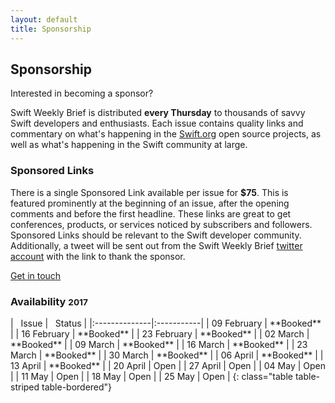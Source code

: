 ```yaml
---
layout: default
title: Sponsorship
---
```


<div class="row">
<div class="col-sm-8 col-sm-offset-2 col-md-8 col-md-offset-2">

<h2 class="text-center">Sponsorship</h2>
<p class="lead text-center">Interested in becoming a sponsor?</p>

<p>Swift Weekly Brief is distributed <b>every Thursday</b> to thousands of savvy Swift developers and enthusiasts.
Each issue contains quality links and commentary on what's happening in the <a href="https://swift.org">Swift.org</a> open source projects,
as well as what's happening in the Swift community at large.</p>

<h3>Sponsored Links</h3>
<p>There is a single Sponsored Link available per issue for <b>$75</b>.
This is featured prominently at the beginning of an issue, after the opening comments and before the first headline.
These links are great to get conferences, products, or services noticed by subscribers and followers.
Sponsored Links should be relevant to the Swift developer community. Additionally, a tweet will be sent out from
the Swift Weekly Brief <a href="{{ site.links.twitter }}">twitter account</a> with the link to thank the sponsor.</p>

<a class="btn btn-warning btn-lg center" href="mailto:jesse@jessesquires.com">Get in touch</a>

<h3>Availability <small>2017</small></h3>
<div class="table-responsive" markdown="1">
| <i class="fa fa-calendar" aria-hidden="true"></i>&nbsp; Issue | <i class="fa fa-star" aria-hidden="true"></i>&nbsp; Status |
|:--------------|:-----------|
| 09 February   | **Booked** |
| 16 February   | **Booked** |
| 23 February   | **Booked** |
| 02 March      | **Booked** |
| 09 March      | **Booked** |
| 16 March      | **Booked** |
| 23 March      | **Booked** |
| 30 March      | **Booked** |
| 06 April      | **Booked** |
| 13 April      | **Booked** |
| 20 April      | Open       |
| 27 April      | Open       |
| 04 May        | Open       |
| 11 May        | Open       |
| 18 May        | Open       |
| 25 May        | Open       |
{: class="table table-striped table-bordered"}
</div>

</div> <!-- col -->
</div> <!-- row -->
